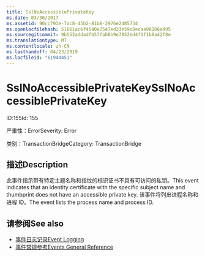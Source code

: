 ```yaml
---
title: SslNoAccessiblePrivateKey
ms.date: 03/30/2017
ms.assetid: 90cc793e-7ac8-45b2-81b8-2976e2485734
ms.openlocfilehash: 51661ac6f4540a7547ed33e59c8ecaa90106a495
ms.sourcegitcommit: 9b552addadfb57fab0b9e7852ed4f1f1b8a42f8e
ms.translationtype: MT
ms.contentlocale: zh-CN
ms.lasthandoff: 04/23/2019
ms.locfileid: "61944451"
---
```

# <a name="sslnoaccessibleprivatekey"></a><span data-ttu-id="5b5f2-102">SslNoAccessiblePrivateKey</span><span class="sxs-lookup"><span data-stu-id="5b5f2-102">SslNoAccessiblePrivateKey</span></span>
<span data-ttu-id="5b5f2-103">ID:155</span><span class="sxs-lookup"><span data-stu-id="5b5f2-103">Id: 155</span></span>  
  
 <span data-ttu-id="5b5f2-104">严重性：Error</span><span class="sxs-lookup"><span data-stu-id="5b5f2-104">Severity: Error</span></span>  
  
 <span data-ttu-id="5b5f2-105">类别：TransactionBridge</span><span class="sxs-lookup"><span data-stu-id="5b5f2-105">Category: TransactionBridge</span></span>  
  
## <a name="description"></a><span data-ttu-id="5b5f2-106">描述</span><span class="sxs-lookup"><span data-stu-id="5b5f2-106">Description</span></span>  
 <span data-ttu-id="5b5f2-107">此事件指示带有特定主题名称和指纹的标识证书不具有可访问的私钥。</span><span class="sxs-lookup"><span data-stu-id="5b5f2-107">This event indicates that an identity certificate with the specific subject name and thumbprint does not have an accessible private key.</span></span> <span data-ttu-id="5b5f2-108">该事件将列出进程名称和进程 ID。</span><span class="sxs-lookup"><span data-stu-id="5b5f2-108">The event lists the process name and process ID.</span></span>  
  
## <a name="see-also"></a><span data-ttu-id="5b5f2-109">请参阅</span><span class="sxs-lookup"><span data-stu-id="5b5f2-109">See also</span></span>

- [<span data-ttu-id="5b5f2-110">事件日志记录</span><span class="sxs-lookup"><span data-stu-id="5b5f2-110">Event Logging</span></span>](../../../../../docs/framework/wcf/diagnostics/event-logging/index.md)
- [<span data-ttu-id="5b5f2-111">事件常规参考</span><span class="sxs-lookup"><span data-stu-id="5b5f2-111">Events General Reference</span></span>](../../../../../docs/framework/wcf/diagnostics/event-logging/events-general-reference.md)
